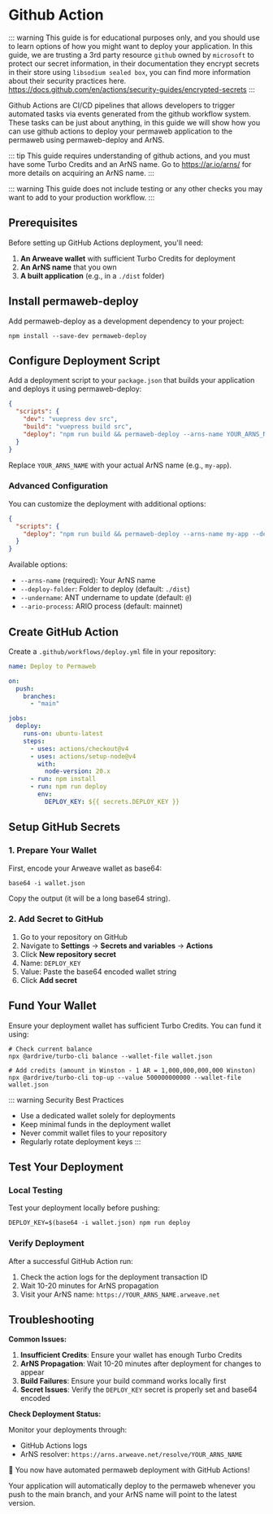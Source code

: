 # Github Action

::: warning
This guide is for educational purposes only, and you should use to learn options of how you might want to deploy your application. In this guide, we are trusting a 3rd party resource `github` owned by `microsoft` to protect our secret information, in their documentation they encrypt secrets in their store using `libsodium sealed box`, you can find more information about their security practices here. https://docs.github.com/en/actions/security-guides/encrypted-secrets
:::

Github Actions are CI/CD pipelines that allows developers to trigger automated tasks via events generated from the github workflow system. These tasks can be just about anything, in this guide we will show how you can use github actions to deploy your permaweb application to the permaweb using permaweb-deploy and ArNS.

::: tip
This guide requires understanding of github actions, and you must have some Turbo Credits and an ArNS name. Go to https://ar.io/arns/ for more details on acquiring an ArNS name.
:::

::: warning
This guide does not include testing or any other checks you may want to add to your production workflow.
:::

## Prerequisites

Before setting up GitHub Actions deployment, you'll need:

1. **An Arweave wallet** with sufficient Turbo Credits for deployment
2. **An ArNS name** that you own
3. **A built application** (e.g., in a `./dist` folder)

## Install permaweb-deploy

Add permaweb-deploy as a development dependency to your project:

```console
npm install --save-dev permaweb-deploy
```

## Configure Deployment Script

Add a deployment script to your `package.json` that builds your application and deploys it using permaweb-deploy:

```json
{
  "scripts": {
    "dev": "vuepress dev src",
    "build": "vuepress build src",
    "deploy": "npm run build && permaweb-deploy --arns-name YOUR_ARNS_NAME"
  }
}
```

Replace `YOUR_ARNS_NAME` with your actual ArNS name (e.g., `my-app`).

### Advanced Configuration

You can customize the deployment with additional options:

```json
{
  "scripts": {
    "deploy": "npm run build && permaweb-deploy --arns-name my-app --deploy-folder ./dist --undername @"
  }
}
```

Available options:
- `--arns-name` (required): Your ArNS name
- `--deploy-folder`: Folder to deploy (default: `./dist`)
- `--undername`: ANT undername to update (default: `@`)
- `--ario-process`: ARIO process (default: mainnet)

## Create GitHub Action

Create a `.github/workflows/deploy.yml` file in your repository:

```yml
name: Deploy to Permaweb

on:
  push:
    branches:
      - "main"

jobs:
  deploy:
    runs-on: ubuntu-latest
    steps:
      - uses: actions/checkout@v4
      - uses: actions/setup-node@v4
        with:
          node-version: 20.x
      - run: npm install
      - run: npm run deploy
        env:
          DEPLOY_KEY: ${{ secrets.DEPLOY_KEY }}
```

## Setup GitHub Secrets

### 1. Prepare Your Wallet

First, encode your Arweave wallet as base64:

```console
base64 -i wallet.json
```

Copy the output (it will be a long base64 string).

### 2. Add Secret to GitHub

1. Go to your repository on GitHub
2. Navigate to **Settings** → **Secrets and variables** → **Actions**
3. Click **New repository secret**
4. Name: `DEPLOY_KEY`
5. Value: Paste the base64 encoded wallet string
6. Click **Add secret**

## Fund Your Wallet

Ensure your deployment wallet has sufficient Turbo Credits. You can fund it using:

```console
# Check current balance
npx @ardrive/turbo-cli balance --wallet-file wallet.json

# Add credits (amount in Winston - 1 AR = 1,000,000,000,000 Winston)
npx @ardrive/turbo-cli top-up --value 500000000000 --wallet-file wallet.json
```

::: warning Security Best Practices
- Use a dedicated wallet solely for deployments
- Keep minimal funds in the deployment wallet
- Never commit wallet files to your repository
- Regularly rotate deployment keys
:::

## Test Your Deployment

### Local Testing

Test your deployment locally before pushing:

```console
DEPLOY_KEY=$(base64 -i wallet.json) npm run deploy
```

### Verify Deployment

After a successful GitHub Action run:

1. Check the action logs for the deployment transaction ID
2. Wait 10-20 minutes for ArNS propagation
3. Visit your ArNS name: `https://YOUR_ARNS_NAME.arweave.net`

## Troubleshooting

**Common Issues:**

1. **Insufficient Credits**: Ensure your wallet has enough Turbo Credits
2. **ArNS Propagation**: Wait 10-20 minutes after deployment for changes to appear
3. **Build Failures**: Ensure your build command works locally first
4. **Secret Issues**: Verify the `DEPLOY_KEY` secret is properly set and base64 encoded

**Check Deployment Status:**

Monitor your deployments through:
- GitHub Actions logs
- ArNS resolver: `https://arns.arweave.net/resolve/YOUR_ARNS_NAME`

:tada: You now have automated permaweb deployment with GitHub Actions!

Your application will automatically deploy to the permaweb whenever you push to the main branch, and your ArNS name will point to the latest version.
